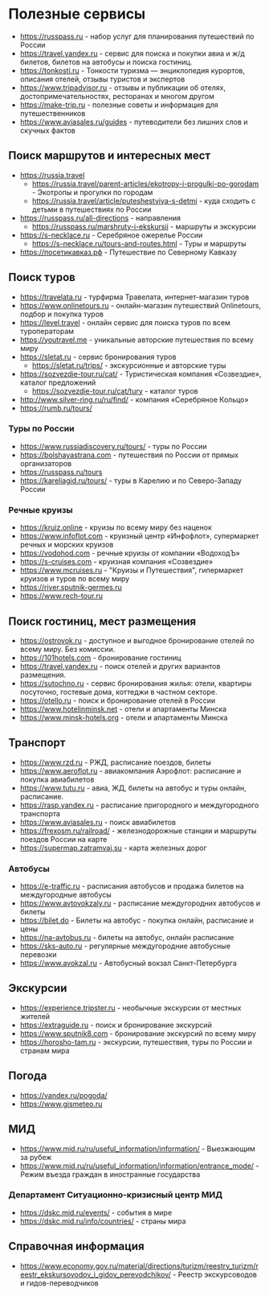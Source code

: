 # Полезные сервисы

* https://russpass.ru - набор услуг для планирования путешествий по России
* https://travel.yandex.ru - сервис для поиска и покупки авиа и ж/д билетов, билетов на автобусы и поиска гостиниц.
* https://tonkosti.ru - Тонкости туризма — энциклопедия курортов, описания отелей, отзывы туристов и экспертов
* https://www.tripadvisor.ru - отзывы и публикации об отелях, достопримечательностях, ресторанах и многом другом
* https://make-trip.ru - полезные советы и информация для путешественников
* https://www.aviasales.ru/guides - путеводители без лишних слов и скучных фактов

## Поиск маршрутов и интересных мест

* https://russia.travel
  - https://russia.travel/parent-articles/ekotropy-i-progulki-po-gorodam - Экотропы и прогулки по городам
  - https://russia.travel/article/puteshestviya-s-detmi - куда сходить с детьми в путешествиях по России
* https://russpass.ru/all-directions - направления
  - https://russpass.ru/marshruty-i-ekskursii - маршруты и экскурсии
* https://s-necklace.ru - Серебряное ожерелье России
  - https://s-necklace.ru/tours-and-routes.html - Туры и маршруты
* https://посетикавказ.рф - Путешествие по Северному Кавказу

## Поиск туров

* https://travelata.ru - турфирма Травелата, интернет-магазин туров
* https://www.onlinetours.ru - онлайн-магазин путешествий Onlinetours, подбор и покупка туров
* https://level.travel - онлайн сервис для поиска туров по всем туроператорам
* https://youtravel.me - уникальные авторские путешествия по всему миру
* https://sletat.ru - сервис бронирования туров
  - https://sletat.ru/trips/ - экскурсионные и авторские туры
* https://sozvezdie-tour.ru/cat/ - Туристическая компания «Созвездие», каталог предложений
  - https://sozvezdie-tour.ru/cat/tury - каталог туров
* http://www.silver-ring.ru/ru/find/ - компания «Серебряное Кольцо»
* https://rumb.ru/tours/

### Туры по России

* https://www.russiadiscovery.ru/tours/ - туры по России
* https://bolshayastrana.com - путешествия по России от прямых организаторов
* https://russpass.ru/tours
* https://kareliagid.ru/tours/ - туры в Карелию и по Северо-Западу России

### Речные круизы

* https://kruiz.online - круизы по всему миру без наценок
* https://www.infoflot.com - круизный центр «Инфофлот», супермаркет речных и морских круизов
* https://vodohod.com - речные круизы от компании «ВодоходЪ»
* https://s-cruises.com - круизная компания «Созвездие»
* https://www.mcruises.ru -  "Круизы и Путешествия", гипермаркет круизов и туров по всему миру
* https://river.sputnik-germes.ru
* https://www.rech-tour.ru

## Поиск гостиниц, мест размещения

* https://ostrovok.ru -  доступное и выгодное бронирование отелей по всему миру. Без комиссии.
* https://101hotels.com - бронирование гостиниц
* https://travel.yandex.ru - поиск отелей и других вариантов размещения.
* https://sutochno.ru - сервис бронирования жилья: отели, квартиры посуточно, гостевые дома, коттеджи в частном секторе.
* https://otello.ru - поиск и бронирование отелей в России
* https://www.hotelinminsk.net - отели и апартаменты Минска
* https://www.minsk-hotels.org - отели и апартаменты Минска

## Транспорт

* https://www.rzd.ru - РЖД, расписание поездов, билеты
* https://www.aeroflot.ru - авиакомпания Аэрофлот: расписание и покупка авиабилетов
* https://www.tutu.ru - авиа, ЖД, билеты на автобус и туры онлайн, расписание.
* https://rasp.yandex.ru - расписание пригородного и междугородного транспорта
* https://www.aviasales.ru - поиск авиабилетов
* https://frexosm.ru/railroad/ - железнодорожные станции и маршруты поездов России на карте
* https://supermap.zatramvaj.su - карта железных дорог

### Автобусы

* https://e-traffic.ru - расписания автобусов и продажа билетов на междугородные автобусы
* https://www.avtovokzaly.ru - расписание междугородних автобусов и билеты
* https://bilet.do - Билеты на автобус - покупка онлайн, расписание и цены
* https://na-avtobus.ru - билеты на автобус, онлайн расписание
* https://sks-auto.ru - регулярные междугородние автобусные перевозки
* https://www.avokzal.ru - Автобусный вокзал Санкт-Петербурга

## Экскурсии

* https://experience.tripster.ru - необычные экскурсии от местных жителей
* https://extraguide.ru - поиск и бронирование экскурсий
* https://www.sputnik8.com - бронирование экскурсий по всему миру
* https://horosho-tam.ru - экскурсии, путешествия, туры по России и странам мира

## Погода

* https://yandex.ru/pogoda/
* https://www.gismeteo.ru

## МИД

* https://www.mid.ru/ru/useful_information/information/ - Выезжающим за рубеж
* https://www.mid.ru/ru/useful_information/information/entrance_mode/ - Режим въезда граждан в иностранные государства

### Департамент Ситуационно-кризисный центр МИД

* https://dskc.mid.ru/events/ - события в мире
* https://dskc.mid.ru/info/countries/ - страны мира

## Справочная информация

* https://www.economy.gov.ru/material/directions/turizm/reestry_turizm/reestr_ekskursovodov_i_gidov_perevodchikov/ - Реестр экскурсоводов и гидов-переводчиков
